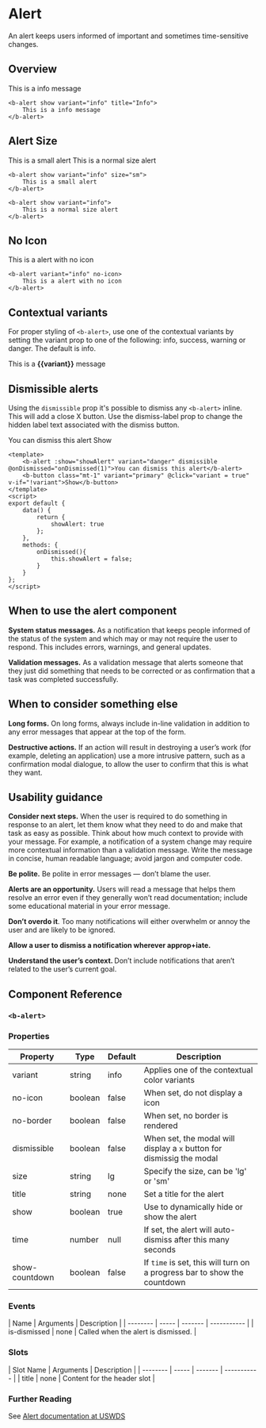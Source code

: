 # Alert

An alert keeps users informed of important and sometimes time-sensitive changes.

## Overview

<b-alert show dismissible show title="Info">This is a info message</b-alert>

``` vue
<b-alert show variant="info" title="Info">
    This is a info message
</b-alert>
```

## Alert Size

<b-alert show variant="info" size="sm" class="mb-3">This is a small alert</b-alert>
<b-alert show variant="info" class="mb-3">This is a normal size alert</b-alert>

``` vue
<b-alert show variant="info" size="sm">
    This is a small alert
</b-alert>

<b-alert show variant="info">
    This is a normal size alert
</b-alert>
```

## No Icon

<b-alert show variant="info" no-icon>This is a alert with no icon</b-alert>

``` vue
<b-alert variant="info" no-icon>
    This is a alert with no icon
</b-alert>
```

## Contextual variants

For proper styling of `<b-alert>`, use one of the contextual variants by setting the variant prop to one of the following: info, success, warning or danger. The default is info.

<span v-for="(variant,index) in ['info','success','danger','warning']" :key="index">
    <b-alert show :variant="variant" class="mb-0 mt-0">This is a <strong>{{variant}}</strong> message</b-alert><br/>
</span>

## Dismissible alerts

Using the `dismissible` prop it's possible to dismiss any `<b-alert>` inline. This will add a close X button. Use the dismiss-label prop to change the hidden label text associated with the dismiss button.

<div class="mt-3 mb-3">
    <b-alert :show="showAlert1" variant="danger" dismissible @onDismissed="onDismissed(1)">You can dismiss this alert</b-alert>
    <b-button class="mt-1" variant="primary" @click="showAlert1 = true" v-if="!showAlert1">Show</b-button>
</div>

```vue
<template>
    <b-alert :show="showAlert" variant="danger" dismissible @onDismissed="onDismissed(1)">You can dismiss this alert</b-alert>
    <b-button class="mt-1" variant="primary" @click="variant = true" v-if="!variant">Show</b-button>
</template>
<script>
export default {
    data() {
        return {
            showAlert: true
        };
    },
    methods: {
        onDismissed(){
            this.showAlert = false;
        }        
    } 
};
</script>
```


## When to use the alert component <Badge text="uswds"/>

**System status messages.** As a notification that keeps people informed of the status of the system and which may or may not require the user to respond. This includes errors, warnings, and general updates.

**Validation messages.** As a validation message that alerts someone that they just did something that needs to be corrected or as confirmation that a task was completed successfully.

## When to consider something else <Badge text="uswds"/>

**Long forms.** On long forms, always include in-line validation in addition to any error messages that appear at the top of the form.

**Destructive actions.** If an action will result in destroying a user’s work (for example, deleting an application) use a more intrusive pattern, such as a confirmation modal dialogue, to allow the user to confirm that this is what they want.

## Usability guidance <Badge text="uswds"/>

**Consider next steps.** When the user is required to do something in response to an alert, let them know what they need to do and make that task as easy as possible. Think about how much context to provide with your message. For example, a notification of a system change may require more contextual information than a validation message. Write the message in concise, human readable language; avoid jargon and computer code.

**Be polite.** Be polite in error messages — don’t blame the user.

**Alerts are an opportunity.** Users will read a message that helps them resolve an error even if they generally won’t read documentation; include some educational material in your error message.

**Don’t overdo it**. Too many notifications will either overwhelm or annoy the user and are likely to be ignored.

**Allow a user to dismiss a notification wherever approp+iate.**

**<strong>**Understand the user’s context.** </strong>** Don’t include notifications that aren’t related to the user’s current goal.


## Component Reference

### `<b-alert>`

### Properties 

| Property | Type  | Default | Description |
| -------- | ----- | ------- | ----------- | 
| variant  | string | info | Applies one of the contextual color variants |
| no-icon | boolean | false | When set, do not display a icon |
| no-border | boolean | false | When set, no border is rendered | 
| dismissible | boolean | false | When set, the modal will display a `x` button for dismissig the modal | 
| size | string | lg | Specify the size, can be 'lg' or 'sm' |
| title | string | none | Set a title for the alert |
| show | boolean | true | Use to dynamically hide or show the alert |
| time | number | null | If set, the alert will auto-dismiss after this many seconds |
| show-countdown | boolean | false | If `time` is set, this will turn on a progress bar to show the countdown |

### Events 

| Name | Arguments | Description |
| -------- | ----- | ------- | ----------- | 
| is-dismissed  | none | Called when the alert is dismissed. |

### Slots

| Slot Name | Arguments | Description |
| -------- | ----- | ------- | ----------- | 
| title  | none | Content for the header slot |

### Further Reading

See [Alert documentation at USWDS](https://designsystem.digital.gov/components/alert/)

<script>
export default {
    data() {
        return {
            showAlert1: true,
            showAlert2: true
        };
    },
    methods: {
        onDismissed(val){
            if (val == 2){
                this.showAlert2 = false;
            }
            else {
                this.showAlert1 = false;
            }
        }        
    }    
};
</script>